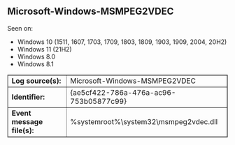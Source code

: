 ## Microsoft-Windows-MSMPEG2VDEC

Seen on:
* Windows 10 (1511, 1607, 1703, 1709, 1803, 1809, 1903, 1909, 2004, 20H2)
* Windows 11 (21H2)
* Windows 8.0
* Windows 8.1

<table border="1" class="docutils">
  <tbody>
    <tr>
      <td><b>Log source(s):</b></td>
      <td>Microsoft-Windows-MSMPEG2VDEC</td>
    </tr>
    <tr>
      <td><b>Identifier:</b></td>
      <td>{ae5cf422-786a-476a-ac96-753b05877c99}</td>
    </tr>
    <tr>
      <td><b>Event message file(s):</b></td>
      <td>%systemroot%\system32\msmpeg2vdec.dll</td>
    </tr>
  </tbody>
</table>

&nbsp;

